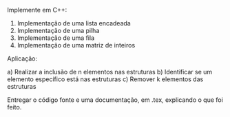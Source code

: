 Implemente em C++: 

1) Implementação de uma lista encadeada 
2) Implementação de uma pilha 
3) Implementação de uma fila 
4) Implementação de uma matriz de inteiros 

Aplicação: 

a) Realizar a inclusão de n elementos nas estruturas 
b) Identificar se um elemento específico está nas estruturas 
c) Remover k elementos das estruturas 

Entregar o código fonte e uma documentação, em .tex, explicando o que foi feito. 
